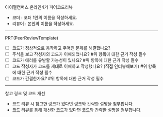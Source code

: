 아이펠캠퍼스 온라인4기 피어코드리뷰

- 코더 : 코더 1인의 이름을 작성하세요.
- 리뷰어 : 본인의 이름을 작성하세요.

----------------------------------------------

PRT(PeerReviewTemplate)

- [ ] 코드가 정상적으로 동작하고 주어진 문제를 해결했나요?
- [ ] 주석을 보고 작성자의 코드가 이해되었나요?
#위 항목에 대한 근거 작성 필수
- [ ] 코드가 에러를 유발할 가능성이 있나요?
#위 항목에 대한 근거 작성 필수
- [ ] 코드 작성자가 코드를 제대로 이해하고 작성했나요? (직접 인터뷰해보기)
#위 항목에 대한 근거 작성 필수
- [ ] 코드가 간결한가요?
#위 항목에 대한 근거 작성 필수

----------------------------------------------

참고 링크 및 코드 개선
- 코드 리뷰 시 참고한 링크가 있다면 링크와 간략한 설명을 첨부합니다.
- 코드 리뷰를 통해 개선한 코드가 있다면 코드와 간략한 설명을 첨부합니다.

